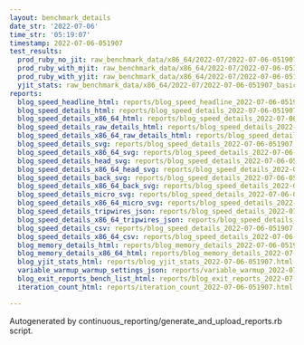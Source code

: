 ```yaml
---
layout: benchmark_details
date_str: '2022-07-06'
time_str: '05:19:07'
timestamp: 2022-07-06-051907
test_results:
  prod_ruby_no_jit: raw_benchmark_data/x86_64/2022-07/2022-07-06-051907_basic_benchmark_prod_ruby_no_jit.json
  prod_ruby_with_mjit: raw_benchmark_data/x86_64/2022-07/2022-07-06-051907_basic_benchmark_prod_ruby_with_mjit.json
  prod_ruby_with_yjit: raw_benchmark_data/x86_64/2022-07/2022-07-06-051907_basic_benchmark_prod_ruby_with_yjit.json
  yjit_stats: raw_benchmark_data/x86_64/2022-07/2022-07-06-051907_basic_benchmark_yjit_stats.json
reports:
  blog_speed_headline_html: reports/blog_speed_headline_2022-07-06-051907.html
  blog_speed_details_html: reports/blog_speed_details_2022-07-06-051907.html
  blog_speed_details_x86_64_html: reports/blog_speed_details_2022-07-06-051907.x86_64.html
  blog_speed_details_raw_details_html: reports/blog_speed_details_2022-07-06-051907.raw_details.html
  blog_speed_details_x86_64_raw_details_html: reports/blog_speed_details_2022-07-06-051907.x86_64.raw_details.html
  blog_speed_details_svg: reports/blog_speed_details_2022-07-06-051907.svg
  blog_speed_details_x86_64_svg: reports/blog_speed_details_2022-07-06-051907.x86_64.svg
  blog_speed_details_head_svg: reports/blog_speed_details_2022-07-06-051907.head.svg
  blog_speed_details_x86_64_head_svg: reports/blog_speed_details_2022-07-06-051907.x86_64.head.svg
  blog_speed_details_back_svg: reports/blog_speed_details_2022-07-06-051907.back.svg
  blog_speed_details_x86_64_back_svg: reports/blog_speed_details_2022-07-06-051907.x86_64.back.svg
  blog_speed_details_micro_svg: reports/blog_speed_details_2022-07-06-051907.micro.svg
  blog_speed_details_x86_64_micro_svg: reports/blog_speed_details_2022-07-06-051907.x86_64.micro.svg
  blog_speed_details_tripwires_json: reports/blog_speed_details_2022-07-06-051907.tripwires.json
  blog_speed_details_x86_64_tripwires_json: reports/blog_speed_details_2022-07-06-051907.x86_64.tripwires.json
  blog_speed_details_csv: reports/blog_speed_details_2022-07-06-051907.csv
  blog_speed_details_x86_64_csv: reports/blog_speed_details_2022-07-06-051907.x86_64.csv
  blog_memory_details_html: reports/blog_memory_details_2022-07-06-051907.html
  blog_memory_details_x86_64_html: reports/blog_memory_details_2022-07-06-051907.x86_64.html
  blog_yjit_stats_html: reports/blog_yjit_stats_2022-07-06-051907.html
  variable_warmup_warmup_settings_json: reports/variable_warmup_2022-07-06-051907.warmup_settings.json
  blog_exit_reports_bench_list_html: reports/blog_exit_reports_2022-07-06-051907.bench_list.html
  iteration_count_html: reports/iteration_count_2022-07-06-051907.html

---
```

Autogenerated by continuous_reporting/generate_and_upload_reports.rb script.
